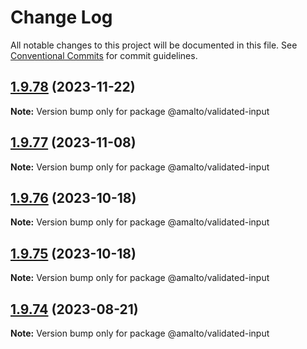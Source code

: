 # Change Log

All notable changes to this project will be documented in this file. See
[Conventional Commits](https://conventionalcommits.org) for commit guidelines.

## [1.9.78](https://github.com/amalto/platform6-ui-components/compare/@amalto/validated-input@1.9.77...@amalto/validated-input@1.9.78) (2023-11-22)

**Note:** Version bump only for package @amalto/validated-input

## [1.9.77](https://github.com/amalto/platform6-ui-components/compare/@amalto/validated-input@1.9.76...@amalto/validated-input@1.9.77) (2023-11-08)

**Note:** Version bump only for package @amalto/validated-input

## [1.9.76](https://github.com/amalto/platform6-ui-components/compare/@amalto/validated-input@1.9.75...@amalto/validated-input@1.9.76) (2023-10-18)

**Note:** Version bump only for package @amalto/validated-input

## [1.9.75](https://github.com/amalto/platform6-ui-components/compare/@amalto/validated-input@1.9.74...@amalto/validated-input@1.9.75) (2023-10-18)

**Note:** Version bump only for package @amalto/validated-input

## [1.9.74](https://github.com/amalto/platform6-ui-components/compare/@amalto/validated-input@1.9.73...@amalto/validated-input@1.9.74) (2023-08-21)

**Note:** Version bump only for package @amalto/validated-input
